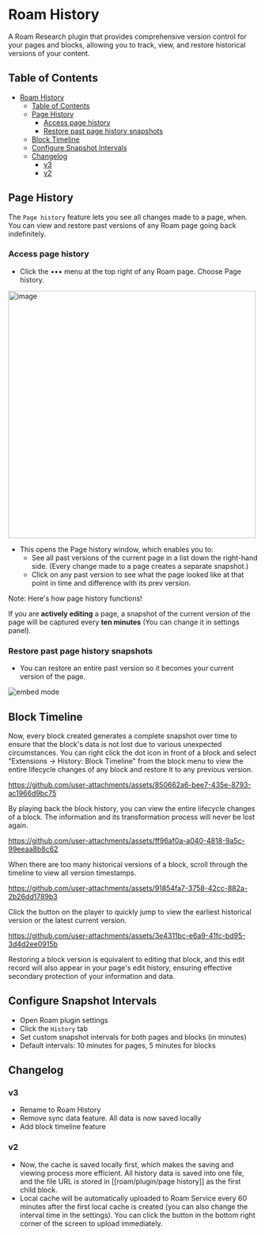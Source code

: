 # Roam History

A Roam Research plugin that provides comprehensive version control for your pages and blocks, allowing you to track, view, and restore historical versions of your content.


## Table of Contents
- [Roam History](#roam-history)
  - [Table of Contents](#table-of-contents)
  - [Page History](#page-history)
    - [Access page history](#access-page-history)
    - [Restore past page history snapshots](#restore-past-page-history-snapshots)
  - [Block Timeline](#block-timeline)
  - [Configure Snapshot Intervals](#configure-snapshot-intervals)
  - [Changelog](#changelog)
    - [v3](#v3)
    - [v2](#v2)



## Page History
The `Page history` feature lets you see all changes made to a page, when. You can view and restore past versions of any Roam page going back indefinitely.


### Access page history

- Click the ••• menu at the top right of any Roam page. Choose Page history.

<img width="500" alt="image" src="https://user-images.githubusercontent.com/23192045/212555750-0537af6b-1045-4b37-a5b6-37a990dea46e.png">


- This opens the Page history window, which enables you to:
  - See all past versions of the current page in a list down the right-hand side. (Every change made to a page creates a separate snapshot.)
  - Click on any past version to see what the page looked like at that point in time and difference with its prev version.

Note: Here's how page history functions!


If you are **actively editing** a page, a snapshot of the current version of the page will be captured every **ten minutes** (You can change it in settings panel).

### Restore past page history snapshots

- You can restore an entire past version so it becomes your current version of the page.


![embed mode](https://user-images.githubusercontent.com/23192045/212555992-d058c221-a59c-4774-9cf4-a62f8b064a6a.gif)



## Block Timeline

Now, every block created generates a complete snapshot over time to ensure that the block's data is not lost due to various unexpected circumstances. You can right click the dot icon in front of a block and select "Extensions -> History: Block Timeline" from the block menu to view the entire lifecycle changes of any block and restore it to any previous version.


https://github.com/user-attachments/assets/850662a6-bee7-435e-8793-ac1966d9bc75


By playing back the block history, you can view the entire lifecycle changes of a block. The information and its transformation process will never be lost again.



https://github.com/user-attachments/assets/ff96af0a-a040-4818-9a5c-99eeaa8b8c62

When there are too many historical versions of a block, scroll through the timeline to view all version timestamps.

https://github.com/user-attachments/assets/91854fa7-3758-42cc-882a-2b26dd1789b3

Click the button on the player to quickly jump to view the earliest historical version or the latest current version.


https://github.com/user-attachments/assets/3e4311bc-e6a9-41fc-bd95-3d4d2ee0915b

Restoring a block version is equivalent to editing that block, and this edit record will also appear in your page's edit history, ensuring effective secondary protection of your information and data.

## Configure Snapshot Intervals
- Open Roam plugin settings
- Click the `History` tab
- Set custom snapshot intervals for both pages and blocks (in minutes)
- Default intervals: 10 minutes for pages, 5 minutes for blocks


## Changelog

### v3

- Rename to Roam History
- Remove sync data feature. All data is now saved locally
- Add block timeline feature

### v2

- Now, the cache is saved locally first, which makes the saving and viewing process more efficient. All history data is saved into one file, and the file URL is stored in [[roam/plugin/page history]] as the first child block.
- Local cache will be automatically uploaded to Roam Service every 60 minutes after the first local cache is created (you can also change the interval time in the settings). You can click the button in the bottom right corner of the screen to upload immediately.
